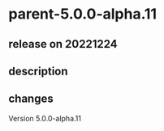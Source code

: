 # parent-5.0.0-alpha.11

## release on 20221224

## description

## changes

Version 5.0.0-alpha.11

